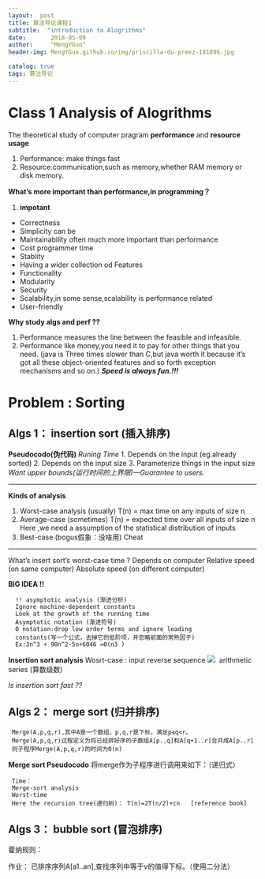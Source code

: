 ```yaml
---
layout:  post  
title: 算法导论课程1
subtitle:  "introduction to Alogrithms"
date:       2018-05-09
author:     "MengYGuo"
header-img: MengYGuo.github.io/img/priscilla-du-preez-181896.jpg

catalog: true
tags: 算法导论
---
```


# Class 1 Analysis of Alogrithms
The theoretical study of computer pragram **performance** and **resource usage**
   1. Performance: make things fast
   2. Resource:communication,such as memory,whether RAM memory or disk memory.

**What’s more important than performance,in programming？**

 1. **impotant**
- Correctness
- Simplicity can be
- Maintainability often much more important than performance
- Cost programmer time
- Stablity
- Having a wider collection od Features
- Functionality
- Modularity
- Security
- Scalability,in some sense,scalability is performance related
- User-friendly
     
**Why study algs and perf ??**
1. Performance measures the line between the feasible and infeasible.
2. Performance like money,you need it to pay for other things that you need.
(java is  Three times slower than C,but java worth it because it’s got all these object-oriented features and so forth exception mechanisms and so on.)
***Speed is always fun.!!!*** 

# Problem : Sorting
 
## Algs 1： insertion sort (插入排序)
**Pseudocodo(伪代码)**
*Runing Time*
	1. Depends on the input (eg.already sorted)
	2. Depends on the input size
	3. Parameterize things in the input size 
	*Want upper bounds(运行时间的上界限)—Guarantee to users.*


----------

**Kinds of analysis**
1. Worst-case analysis (usually)
T(n) = max time on any inputs of size n
2. Average-case (sometimes)
T(n) = expected time over all inputs of size n
     Here ,we need a assumption of the statistical distribution of inputs
3. Best-case (bogus假象：没啥用)
    Cheat

----------

What’s insert sort’s worst-case time ?
	Depends on computer
    Relative speed (on same computer)
    Absolute speed (on different computer)
    
   **BIG IDEA !!**
   
      !! asymptotic analysis (渐进分析)
      Ignore machine-dependent constants
      Look at the growth of the running time
      Asymptotic notation (渐进符号)
      Θ notation:drop low order terms and ignore leading
      constants(写一个公式，去掉它的低阶项，并忽略前面的常熟因子)
      Ex:3n^3 + 90n^2-5n+6046 =Θ(n3 )


**Insertion sort analysis**
     Wosrt-case : input reverse sequence
    ![](http://latex.codecogs.com/gif.latex?T(n)=$\sum_{j=2}^n$\Theta(j)=\Theta(n^2))  
     arithmetic series (算数级数)
   
   *Is insertion sort fast ??*

## Algs 2： merge sort (归并排序)
     Merge(A,p,q,r),其中A是一个数组，p,q,r是下标，满足p≤q<r。
     Merge(A,p,q,r)过程定义为将已经排好序的子数组A[p..q]和A[q+1..r]合并成A[p..r]
     则子程序Merge(A,p,q,r)的时间为Θ(n)

**Merge sort Pseudocodo**
将merge作为子程序进行调用来如下：（递归式）
  
     Time：
     Merge-sort analysis
     Worst-time
     Here the recursion tree(递归树)： T(n)=2T(n/2)+cn   [reference book]
 
## Algs 3： bubble sort (冒泡排序)

霍纳规则：

 
作业：
已排序序列A[a1..an],查找序列中等于v的值得下标。（使用二分法）
  



